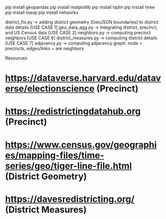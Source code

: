 pip install geopandas
pip install matplotlib
pip install tqdm
pip install rtree
pip install maup
pip install networkx

district_fix.py -> adding district geometry (GeoJSON boundaries) to district data details
[USE CASE 1] geo_data_agg.py -> integrating district, precinct, and US Census data
[USE CASE 2] neighbors.py -> computing precinct neighbors 
[USE CASE 6] district_measures.py -> computing district details
[USE CASE 7] adjacency.py -> computing adjacency graph: node = precincts, edges/links = are neighbors

Resources:
# https://dataverse.harvard.edu/dataverse/electionscience (Precinct)
# https://redistrictingdatahub.org (Precinct)
# https://www.census.gov/geographies/mapping-files/time-series/geo/tiger-line-file.html (District Geometry)
# https://davesredistricting.org/ (District Measures)
